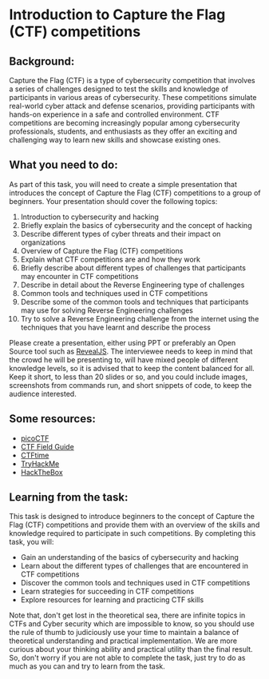 # Introduction to Capture the Flag (CTF) competitions

## Background:
Capture the Flag (CTF) is a type of cybersecurity competition that involves a series of challenges designed to test the skills and knowledge of participants in various areas of cybersecurity. These competitions simulate real-world cyber attack and defense scenarios, providing participants with hands-on experience in a safe and controlled environment. CTF competitions are becoming increasingly popular among cybersecurity professionals, students, and enthusiasts as they offer an exciting and challenging way to learn new skills and showcase existing ones.

## What you need to do:

As part of this task, you will need to create a simple presentation that introduces the concept of Capture the Flag (CTF) competitions to a group of beginners. Your presentation should cover the following topics:

1. Introduction to cybersecurity and hacking
2. Briefly explain the basics of cybersecurity and the concept of hacking
3. Describe different types of cyber threats and their impact on organizations
4. Overview of Capture the Flag (CTF) competitions
5. Explain what CTF competitions are and how they work
6. Briefly describe about different types of challenges that participants may encounter in CTF competitions
7. Describe in detail about the Reverse Engineering type of challenges
8. Common tools and techniques used in CTF competitions
9. Describe some of the common tools and techniques that participants may use for solving Reverse Engineering challenges
10. Try to solve a Reverse Engineering challenge from the internet using the techniques that you have learnt and describe the process

Please create a presentation, either using PPT or preferably an Open Source tool such as [RevealJS](https://revealjs.com/). The interviewee needs to keep in mind that the crowd he will be presenting to, will have mixed people of different knowledge levels, so it is advised that to keep the content balanced for all. Keep it short, to less than 20 slides or so, and you could include images, screenshots from commands run, and short snippets of code, to keep the audience interested.

## Some resources:

- [picoCTF](https://picoctf.org/)
- [CTF Field Guide](https://trailofbits.github.io/ctf/)
- [CTFtime](https://ctftime.org/)
- [TryHackMe](https://tryhackme.com/)
- [HackTheBox](https://www.hackthebox.eu/)

## Learning from the task:

This task is designed to introduce beginners to the concept of Capture the Flag (CTF) competitions and provide them with an overview of the skills and knowledge required to participate in such competitions. By completing this task, you will:

- Gain an understanding of the basics of cybersecurity and hacking
- Learn about the different types of challenges that are encountered in CTF competitions
- Discover the common tools and techniques used in CTF competitions
- Learn strategies for succeeding in CTF competitions
- Explore resources for learning and practicing CTF skills

Note that, don't get lost in the theoretical sea, there are infinite topics in CTFs and Cyber security which are impossible to know, so you should use the rule of thumb to judiciously use your time to maintain a balance of theoretical understanding and practical implementation. We are more curious about your thinking ability and practical utility than the final result. So, don't worry if you are not able to complete the task, just try to do as much as you can and try to learn from the task.
